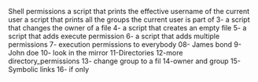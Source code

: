 Shell permissions
a script that prints the effective username of the current user
a script that prints all the groups the current user is part of
3- a script that changes the owner of a file
4- a script that creates an empty file
5- a script that adds execute permission
6- a script that adds multiple permissions
7- execution permissions to everybody
08- James bond
9- John doe
10- look in the mirror
11-Directories
12-more directory_permissions
13- change group to a fil
14-owner and group
15- Symbolic links
16- if only
